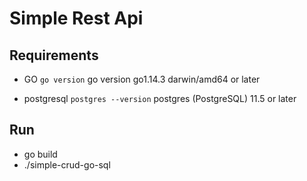 # Simple Rest Api 

## Requirements
 - GO `go version` go version go1.14.3 darwin/amd64 or later
 
 - postgresql `postgres --version` postgres (PostgreSQL) 11.5 or later

 ## Run
 - go build 
 - ./simple-crud-go-sql 
 